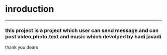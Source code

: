 # inroduction 
---

### this project is a project which user can send message and can post video,photo,text and music which devolped by hadi javadi 



thank you dears 

